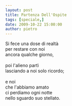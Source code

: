 ```yaml
---
layout: post
title: Partenza Dell'Ospite
tags: [speciale,]
date: 2009-10-22 15:00:00
author: pietro
---
```

Si fece una dose di realtà<br/>per restare con noi<br/>ancora qualche giorno,<br/><br/>poi l'alieno partì<br/>lasciando a noi solo ricordo;<br/><br/>e noi<br/>che l'abbiamo amato<br/>ci perdiamo ogni notte<br/>nello sguardo suo stellato.
